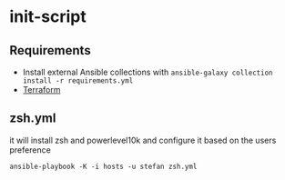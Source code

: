 # init-script

## Requirements

- Install external Ansible collections with `ansible-galaxy collection install -r requirements.yml`
- [Terraform](https://learn.hashicorp.com/tutorials/terraform/install-cli)

## zsh.yml

it will install zsh and powerlevel10k and configure it based on the users preference
```
ansible-playbook -K -i hosts -u stefan zsh.yml 
```
